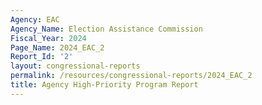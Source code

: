```yaml
---
Agency: EAC
Agency_Name: Election Assistance Commission
Fiscal_Year: 2024
Page_Name: 2024_EAC_2
Report_Id: '2'
layout: congressional-reports
permalink: /resources/congressional-reports/2024_EAC_2
title: Agency High-Priority Program Report
---
```

